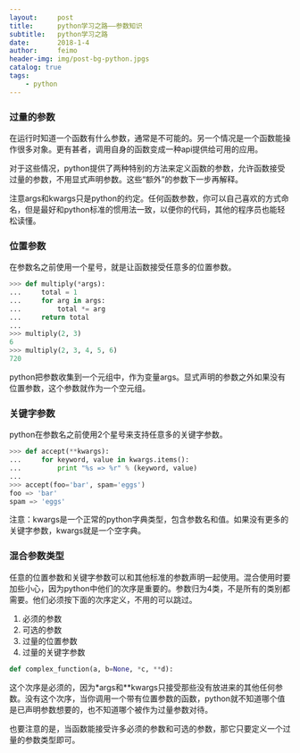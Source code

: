 ```yaml
---
layout:     post
title:      python学习之路——参数知识
subtitle:   python学习之路
date:       2018-1-4
author:     feimo
header-img: img/post-bg-python.jpgs
catalog: true
tags:
    - python
---
```

### 过量的参数
在运行时知道一个函数有什么参数，通常是不可能的。另一个情况是一个函数能操作很多对象。更有甚者，调用自身的函数变成一种api提供给可用的应用。

对于这些情况，python提供了两种特别的方法来定义函数的参数，允许函数接受过量的参数，不用显式声明参数。这些“额外”的参数下一步再解释。

注意args和kwargs只是python的约定。任何函数参数，你可以自己喜欢的方式命名，但是最好和python标准的惯用法一致，以便你的代码，其他的程序员也能轻松读懂。
### 位置参数
在参数名之前使用一个星号，就是让函数接受任意多的位置参数。
```python
>>> def multiply(*args):
...     total = 1
...     for arg in args:
...         total *= arg
...     return total
...
>>> multiply(2, 3)
6
>>> multiply(2, 3, 4, 5, 6)
720

```
python把参数收集到一个元组中，作为变量args。显式声明的参数之外如果没有位置参数，这个参数就作为一个空元组。
### 关键字参数
python在参数名之前使用2个星号来支持任意多的关键字参数。
```python
>>> def accept(**kwargs):
...     for keyword, value in kwargs.items():
...         print "%s => %r" % (keyword, value)
...
>>> accept(foo='bar', spam='eggs')
foo => 'bar'
spam => 'eggs'
```
注意：kwargs是一个正常的python字典类型，包含参数名和值。如果没有更多的关键字参数，kwargs就是一个空字典。
### 混合参数类型
任意的位置参数和关键字参数可以和其他标准的参数声明一起使用。混合使用时要加些小心，因为python中他们的次序是重要的。参数归为4类，不是所有的类别都需要。他们必须按下面的次序定义，不用的可以跳过。
1. 必须的参数
2. 可选的参数
3. 过量的位置参数
4. 过量的关键字参数
```python
def complex_function(a, b=None, *c, **d):
```
这个次序是必须的，因为*args和**kwargs只接受那些没有放进来的其他任何参数。没有这个次序，当你调用一个带有位置参数的函数，python就不知道哪个值是已声明参数想要的，也不知道哪个被作为过量参数对待。

也要注意的是，当函数能接受许多必须的参数和可选的参数，那它只要定义一个过量的参数类型即可。